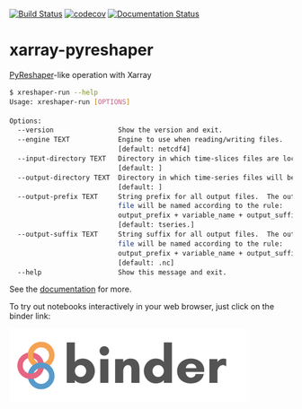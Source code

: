 [![Build Status](https://travis-ci.org/NCAR/xarray-pyreshaper.svg?branch=master)](https://travis-ci.org/NCAR/xarray-pyreshaper)
[![codecov](https://codecov.io/gh/NCAR/xarray-pyreshaper/branch/master/graph/badge.svg)](https://codecov.io/gh/NCAR/xarray-pyreshaper)
[![Documentation Status](https://readthedocs.org/projects/xarray-pyreshaper/badge/?version=latest)](https://xarray-pyreshaper.readthedocs.io/en/latest/?badge=latest)

# xarray-pyreshaper

[PyReshaper](https://github.com/NCAR/PyReshaper)-like operation with Xarray


```bash
$ xreshaper-run --help
Usage: xreshaper-run [OPTIONS]

Options:
  --version                Show the version and exit.
  --engine TEXT            Engine to use when reading/writing files.
                           [default: netcdf4]
  --input-directory TEXT   Directory in which time-slices files are located
                           [default: ]
  --output-directory TEXT  Directory in which time-series files will be saved
                           [default: ]
  --output-prefix TEXT     String prefix for all output files.  The output
                           file will be named according to the rule:
                           output_prefix + variable_name + output_suffix
                           [default: tseries.]
  --output-suffix TEXT     String suffix for all output files.  The output
                           file will be named according to the rule:
                           output_prefix + variable_name + output_suffix
                           [default: .nc]
  --help                   Show this message and exit.
```

See the [documentation](https://xarray-pyreshaper.readthedocs.io/en/latest/) for more.

To try out notebooks interactively in your web browser, just click on the binder link:

[![Binder](./images/binder-logo.png)](http://binder.pangeo.io/v2/gh/NCAR/xarray-pyreshaper/master)
